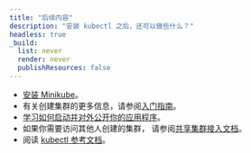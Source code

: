 ```yaml
---
title: "后续内容"
description: "安装 kubectl 之后，还可以做些什么？"
headless: true
_build:
  list: never
  render: never
  publishResources: false
---
```


* [安装 Minikube](https://minikube.sigs.k8s.io/docs/start/)。
* 有关创建集群的更多信息，请参阅[入门指南](/zh-cn/docs/setup/)。
* [学习如何启动并对外公开你的应用程序](/zh-cn/docs/tasks/access-application-cluster/service-access-application-cluster/)。
* 如果你需要访问其他人创建的集群，
  请参阅[共享集群接入文档](/zh-cn/docs/tasks/access-application-cluster/configure-access-multiple-clusters/)。
* 阅读 [kubectl 参考文档](/zh-cn/docs/reference/kubectl/kubectl/)。

